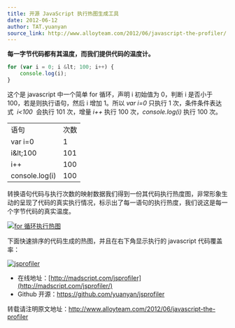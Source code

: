 ```yaml
---
title: 开源 JavaScript 执行热图生成工具
date: 2012-06-12
author: TAT.yuanyan
source_link: http://www.alloyteam.com/2012/06/javascript-the-profiler/
---
```


<!-- {% raw %} - for jekyll -->

**每一字节代码都有其温度，而我们提供代码的温度计。**

```javascript
for (var i = 0; i &lt; 100; i++) {
    console.log(i);
}
```

这个是 javascript 中一个简单 for 循环，声明 i 初始值为 0，判断 i 是否小于 100，若是则执行语句，然后 i 增加 1。所以 _var i=0_ 只执行 1 次，条件条件表达式  _i&lt;100_  会执行 101 次，增量 _i++_ 执行 100 次，_console.log(i)_ 执行 100 次。

<table><tbody><tr><td>语句</td><td>次数</td></tr><tr><td>var i=0</td><td>1</td></tr><tr><td>i&amp;lt;100</td><td>101</td></tr><tr><td>i++</td><td>100</td></tr><tr><td>console.log(i)</td><td>100</td></tr></tbody></table>

转换语句代码与执行次数的映射数据我们得到一份其代码执行热度图，非常形象生动的呈现了代码的真实执行情况，标示出了每一语句的执行热度，我们说这是每一个字节代码的真实温度。

[![for 循环执行热图](http://www.alloyteam.com/wp-content/uploads/2012/06/QQ截图20120609213522-300x89.png "for 循环执行热图")](http://www.alloyteam.com/wp-content/uploads/2012/06/QQ截图20120609213522.png)

下面快速排序的代码生成的热图，并且在右下角显示执行的 javascript 代码覆盖率：

[![](http://www.alloyteam.com/wp-content/uploads/2012/06/QQ截图20120612233225-1024x498.png "jsprofiler")](http://www.alloyteam.com/wp-content/uploads/2012/06/QQ截图20120612233225.png)

-   在线地址：[http://madscript.com/jsprofiler](http://madscript.com/jsprofiler/)
-   Github 开源：<https://github.com/yuanyan/jsprofiler>

转载请注明原文地址：<http://www.alloyteam.com/2012/06/javascript-the-profiler>


<!-- {% endraw %} - for jekyll -->